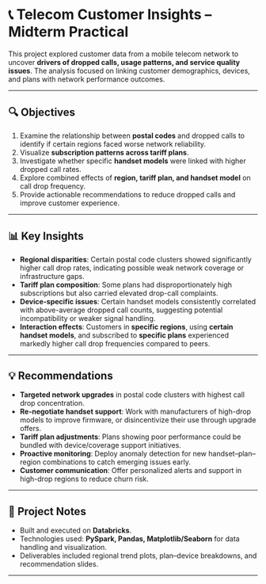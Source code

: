 # 📞 Telecom Customer Insights – Midterm Practical  

This project explored customer data from a mobile telecom network to uncover **drivers of dropped calls, usage patterns, and service quality issues**. The analysis focused on linking customer demographics, devices, and plans with network performance outcomes.  

---

## 🔍 Objectives  

1. Examine the relationship between **postal codes** and dropped calls to identify if certain regions faced worse network reliability.  
2. Visualize **subscription patterns across tariff plans**.  
3. Investigate whether specific **handset models** were linked with higher dropped call rates.  
4. Explore combined effects of **region, tariff plan, and handset model** on call drop frequency.  
5. Provide actionable recommendations to reduce dropped calls and improve customer experience.  

---

## 📊 Key Insights  

- **Regional disparities**: Certain postal code clusters showed significantly higher call drop rates, indicating possible weak network coverage or infrastructure gaps.  
- **Tariff plan composition**: Some plans had disproportionately high subscriptions but also carried elevated drop-call complaints.  
- **Device-specific issues**: Certain handset models consistently correlated with above-average dropped call counts, suggesting potential incompatibility or weaker signal handling.  
- **Interaction effects**: Customers in **specific regions**, using **certain handset models**, and subscribed to **specific plans** experienced markedly higher call drop frequencies compared to peers.  

---

## 💡 Recommendations  

- **Targeted network upgrades** in postal code clusters with highest call drop concentration.  
- **Re-negotiate handset support**: Work with manufacturers of high-drop models to improve firmware, or disincentivize their use through upgrade offers.  
- **Tariff plan adjustments**: Plans showing poor performance could be bundled with device/coverage support initiatives.  
- **Proactive monitoring**: Deploy anomaly detection for new handset–plan–region combinations to catch emerging issues early.  
- **Customer communication**: Offer personalized alerts and support in high-drop regions to reduce churn risk.  

---

## 📂 Project Notes  

- Built and executed on **Databricks**.  
- Technologies used: **PySpark, Pandas, Matplotlib/Seaborn** for data handling and visualization.  
- Deliverables included regional trend plots, plan–device breakdowns, and recommendation slides.  

---

